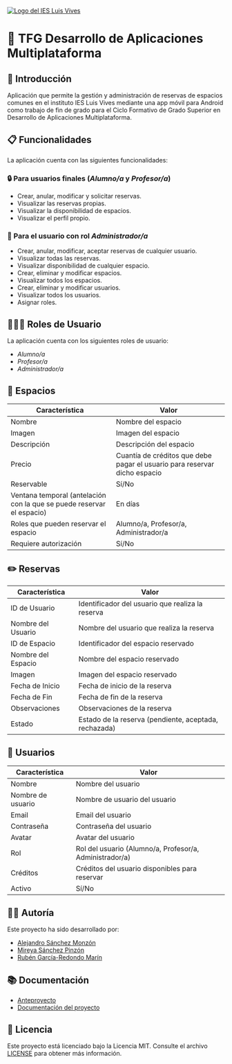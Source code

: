 [![Logo del IES Luis Vives](https://iesluisvives.es/Design/Themes/IESluisvivies/Images/logo.png)](https://iesluisvives.es/)

# 📱 TFG Desarrollo de Aplicaciones Multiplataforma

## 🚀 Introducción

Aplicación que permite la gestión y administración de reservas de espacios comunes en el instituto IES Luis Vives mediante una app móvil para Android como trabajo de fin de grado para el Ciclo Formativo de Grado Superior en Desarrollo de Aplicaciones Multiplataforma.

## 📋 Funcionalidades

La aplicación cuenta con las siguientes funcionalidades:

### 🔒 Para usuarios finales (*Alumno/a* y *Profesor/a*)

- Crear, anular, modificar y solicitar reservas.
- Visualizar las reservas propias.
- Visualizar la disponibilidad de espacios.
- Visualizar el perfil propio.

### 🔑 Para el usuario con rol *Administrador/a*

- Crear, anular, modificar, aceptar reservas de cualquier usuario.
- Visualizar todas las reservas.
- Visualizar disponibilidad de cualquier espacio.
- Crear, eliminar y modificar espacios.
- Visualizar todos los espacios.
- Crear, eliminar y modificar usuarios.
- Visualizar todos los usuarios.
- Asignar roles.

## 🧑‍🤝‍🧑 Roles de Usuario

La aplicación cuenta con los siguientes roles de usuario:

- *Alumno/a*
- *Profesor/a*
- *Administrador/a*

## 🏢 Espacios

| Característica | Valor |
| --- | --- |
| Nombre | Nombre del espacio |
| Imagen | Imagen del espacio |
| Descripción | Descripción del espacio |
| Precio | Cuantía de créditos que debe pagar el usuario para reservar dicho espacio |
| Reservable | Sí/No |
| Ventana temporal (antelación con la que se puede reservar el espacio) | En días |
| Roles que pueden reservar el espacio | Alumno/a, Profesor/a, Administrador/a |
| Requiere autorización | Sí/No |

## ✏️ Reservas
| Característica | Valor |
| --- | --- |
| ID de Usuario | Identificador del usuario que realiza la reserva |
| Nombre del Usuario | Nombre del usuario que realiza la reserva |
| ID de Espacio | Identificador del espacio reservado |
| Nombre del Espacio | Nombre del espacio reservado |
| Imagen | Imagen del espacio reservado |
| Fecha de Inicio | Fecha de inicio de la reserva |
| Fecha de Fin | Fecha de fin de la reserva |
| Observaciones | Observaciones de la reserva |
| Estado | Estado de la reserva (pendiente, aceptada, rechazada) |

## 👥 Usuarios
| Característica | Valor |
| --- | --- |
| Nombre | Nombre del usuario |
| Nombre de usuario | Nombre de usuario del usuario |
| Email | Email del usuario |
| Contraseña | Contraseña del usuario |
| Avatar | Avatar del usuario |
| Rol | Rol del usuario (Alumno/a, Profesor/a, Administrador/a) |
| Créditos | Créditos del usuario disponibles para reservar |
| Activo | Sí/No |

## 👨‍💻 Autoría

Este proyecto ha sido desarrollado por:

- [Alejandro Sánchez Monzón](https://github.com/AlejandroSanchezMonzon)
- [Mireya Sánchez Pinzón](https://github.com/Mireyasanche)
- [Rubén García-Redondo Marín](https://github.com/RuyMi)

## 📚 Documentación

- [Anteproyecto](https://github.com/RuyMi/tfg-gestion-espacios/blob/main/metadata/Anteproyecto.pdf)
- [Documentación del proyecto](https://github.com/RuyMi/tfg-gestion-espacios/blob/main/Proyecto%20Desarrolo%20de%20aplicaciones_IES%20Luis%20Vives.pdf)


## 📄 Licencia

Este proyecto está licenciado bajo la Licencia MIT. Consulte el archivo [LICENSE](LICENSE) para obtener más información.
